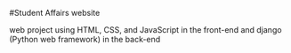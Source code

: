 #Student Affairs website

web project using HTML, CSS, and JavaScript in the front-end and django (Python web framework) in the back-end
